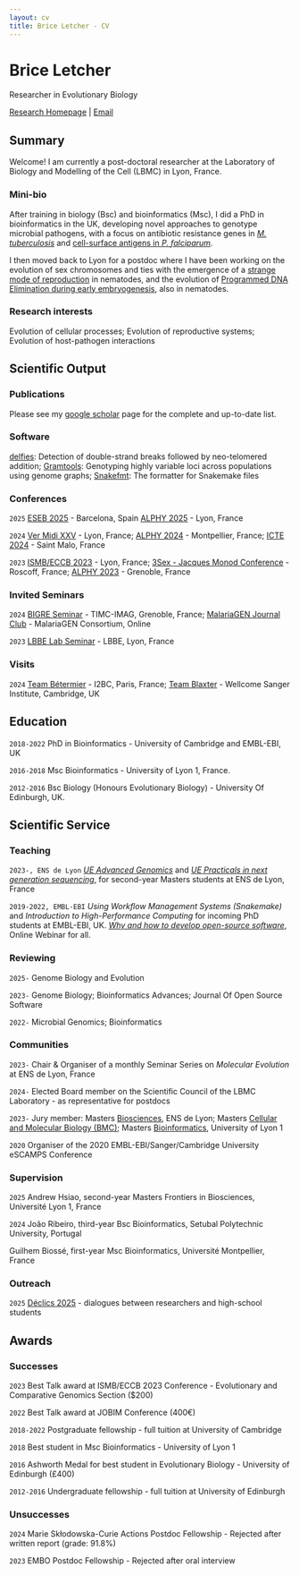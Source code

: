 ```yaml
---
layout: cv
title: Brice Letcher - CV
---
```

# Brice Letcher
Researcher in Evolutionary Biology


<div id="webaddress">
<a href="https://www.ens-lyon.fr/LBMC/equipes/NematodeCell?set_language=en&cl=en">Research Homepage</a>
| <a href="brice.letcher@ens-lyon.fr">Email</a>
</div>

## Summary

Welcome! I am currently a post-doctoral researcher at the Laboratory of Biology and Modelling of the Cell (LBMC) in Lyon, France.

### Mini-bio

After training in biology (Bsc) and bioinformatics (Msc), I did a PhD in
bioinformatics in the UK, developing novel approaches to genotype microbial
pathogens, with a focus on antibiotic resistance genes in [*M. tuberculosis*](https://doi.org/10.1016/S2666-5247(21)00301-3) and
[cell-surface antigens in *P. falciparum*](https://doi.org/10.1371/journal.pbio.3002507).

I then moved back to Lyon for a postdoc where I have been working on the
evolution of sex chromosomes and ties with the emergence of a [strange
mode of reproduction](https://doi.org/10.1126/science.aau0099) in nematodes,
and the evolution of [Programmed DNA Elimination during early
embryogenesis](https:/doi.org/10.1016/j.cub.2023.07.058), also in nematodes.

### Research interests

Evolution of cellular processes; Evolution of reproductive systems; Evolution of host-pathogen interactions

## Scientific Output

### Publications

Please see my <span style="color:darkblue">[google scholar](https://scholar.google.com/citations?user=4KXvLoIAAAAJ&hl=fr&oi=ao) </span> page for the complete and up-to-date list.

### Software

[delfies](https://github.com/bricoletc/delfies): Detection of double-strand breaks followed by neo-telomered addition; [Gramtools](https://github.com/iqbal-lab-org/gramtools): Genotyping highly variable loci across populations using genome graphs; [Snakefmt](https://github.com/snakemake/snakefmt): The formatter for Snakemake files

### Conferences

`2025`
[ESEB 2025](https://eseb2025.com/) - Barcelona, Spain
[ALPHY 2025](https://alphy-aiem-2025.sciencesconf.org) - Lyon, France

`2024`
[Ver Midi XXV](https://vermidi25.sciencesconf.org/) - Lyon, France;
[ALPHY 2024](https://alphy2024.sciencesconf.org/resource/page/id/1) - Montpellier, France;
[ICTE 2024](https://icte2024.sciencesconf.org/) - Saint Malo, France

`2023`
[ISMB/ECCB 2023](https://www.iscb.org/ismbeccb2023) - Lyon, France;
[3Sex - Jacques Monod Conference](https://www.insb.cnrs.fr/fr/sex-unfolded-sex-asex-sexes) - Roscoff, France;
[ALPHY 2023](https://alphy-aiem-2023.sciencesconf.org/) - Grenoble, France

### Invited Seminars

`2024`
[BIGRE Seminar](https://bi-gre.github.io/) - TIMC-IMAG, Grenoble, France;
[MalariaGEN Journal Club](https://youtu.be/vubawpY1tTA?feature=shared) - MalariaGEN Consortium, Online

`2023`
[LBBE Lab Seminar](https://lbbe.univ-lyon1.fr/fr) - LBBE, Lyon, France

### Visits

`2024`
[Team Bétermier](https://www.i2bc.paris-saclay.fr/equipe-programmed-genome-rearrangements/) - I2BC, Paris, France;
[Team Blaxter](https://www.sanger.ac.uk/group/blaxter-group/) - Wellcome Sanger Institute, Cambridge, UK


## Education

`2018-2022`
PhD in Bioinformatics - University of Cambridge and EMBL-EBI, UK

`2016-2018`
Msc Bioinformatics - University of Lyon 1, France.


`2012-2016`
Bsc Biology (Honours Evolutionary Biology) - University Of Edinburgh, UK.


## Scientific Service


### Teaching


`2023-, ENS de Lyon`
_[UE Advanced Genomics](https://biologie.ens-lyon.fr/masterbiosciences/presentation-ue/m2-ue-europe/ue-comparative-genomics)_ and [_UE Practicals in next generation sequencing_](https://biologie.ens-lyon.fr/masterbiosciences/presentation-des-ue/les-ue-pratique/practicals-in-NGS), for second-year Masters students at ENS de Lyon, France

`2019-2022, EMBL-EBI`
_Using Workflow Management Systems (Snakemake)_ and _Introduction to High-Performance Computing_ for incoming PhD students at EMBL-EBI, UK.
[_Why and how to develop open-source software_](https://www.ebi.ac.uk/training/events/open-access-why-build-open-source-software-and-how-do-it-successfully/), Online Webinar for all.


### Reviewing

`2025-`
Genome Biology and Evolution

`2023-`
Genome Biology; Bioinformatics Advances; Journal Of Open Source Software

`2022-`
Microbial Genomics; Bioinformatics


### Communities

`2023-`
Chair & Organiser of a monthly Seminar Series on _Molecular Evolution_ at ENS de Lyon, France

`2024-`
Elected Board member on the Scientific Council of the LBMC Laboratory - as representative for postdocs

`2023-`
Jury member: Masters [Biosciences](https://biologie.ens-lyon.fr/masterbiosciences), ENS de Lyon; Masters [Cellular and Molecular Biology (BMC)](http://master-bmc.univ-lyon1.fr/); Masters [Bioinformatics](https://www.bioinfo-lyon.fr/), University of Lyon 1

`2020`
Organiser of the 2020 EMBL-EBI/Sanger/Cambridge University eSCAMPS Conference

### Supervision

`2025`
Andrew Hsiao, second-year Masters Frontiers in Biosciences, Université Lyon 1, France

`2024`
João Ribeiro, third-year Bsc Bioinformatics, Setubal Polytechnic University, Portugal

Guilhem Biossé, first-year Msc Bioinformatics, Université Montpellier, France

### Outreach

`2025`
[Déclics 2025](https://www.cerclefser.org/en/the-outreach-articles/declics/) - dialogues between researchers and high-school students

## Awards

### Successes

`2023`
Best Talk award at ISMB/ECCB 2023 Conference - Evolutionary and Comparative Genomics Section ($200)

`2022`
Best Talk award at JOBIM Conference (400€)

`2018-2022`
Postgraduate fellowship - full tuition at University of Cambridge

`2018`
Best student in Msc Bioinformatics - University of Lyon 1

`2016`
Ashworth Medal for best student in Evolutionary Biology - University of Edinburgh (£400)

`2012-2016`
Undergraduate fellowship - full tuition at University of Edinburgh

### Unsuccesses

`2024`
Marie Skłodowska-Curie Actions Postdoc Fellowship - Rejected after written report (grade: 91.8%)

`2023`
EMBO Postdoc Fellowship - Rejected after oral interview



<!-- ### Footer

Last updated: May 2013 -->


